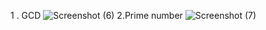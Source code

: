 1 . GCD
![Screenshot (6)](https://github.com/user-attachments/assets/ac43b77c-bb36-450e-9aab-9b9eaf4b3411)
2.Prime number
![Screenshot (7)](https://github.com/user-attachments/assets/6a1edd37-b387-4c05-b2d5-d2c7e523846e)
